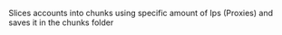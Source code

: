 <p>Slices accounts into chunks using specific amount of Ips (Proxies) and saves it in the chunks folder</p>
